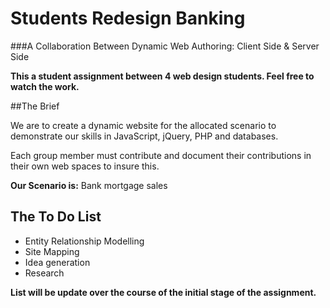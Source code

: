 Students Redesign Banking 
====================================

###A Collaboration Between Dynamic Web Authoring: Client Side & Server Side

**This a student assignment between 4 web design students. Feel free to watch the work.**

##The Brief

We are to create a dynamic website for the allocated scenario to demonstrate our skills in JavaScript, jQuery, PHP and databases. 

Each group member must contribute and document their contributions in their own web spaces to insure this. 

**Our Scenario is:** Bank mortgage sales

## The To Do List

* Entity Relationship Modelling
* Site Mapping
* Idea generation 
* Research

**List will be update over the course of the initial stage of the assignment.**
